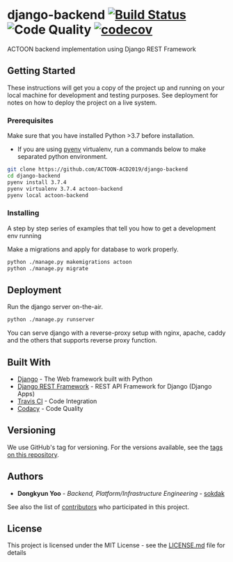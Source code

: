 # django-backend [![Build Status](https://travis-ci.com/ACTOON-ACD2019/backend_django.svg?branch=master)](https://travis-ci.com/ACTOON-ACD2019/backend_django.svg?branch=master) ![Code Quality](https://api.codacy.com/project/badge/Grade/142bd1ee8c7a4ea08a83696bb1c8d692?isInternal=true) [![codecov](https://codecov.io/gh/ACTOON-ACD2019/backend_django/branch/master/graph/badge.svg)](https://codecov.io/gh/ACTOON-ACD2019/backend_django)

ACTOON backend implementation using Django REST Framework

## Getting Started

These instructions will get you a copy of the project up and running on your local machine for development and testing purposes. See deployment for notes on how to deploy the project on a live system.

### Prerequisites

Make sure that you have installed Python >3.7 before installation.

-   If you are using [pyenv](https://github.com/pyenv/pyenv) virtualenv, run a commands below to make separated python environment.
``` bash
git clone https://github.com/ACTOON-ACD2019/django-backend
cd django-backend
pyenv install 3.7.4
pyenv virtualenv 3.7.4 actoon-backend
pyenv local actoon-backend
```

### Installing

A step by step series of examples that tell you how to get a development env running

Make a migrations and apply for database to work properly.

``` bash
python ./manage.py makemigrations actoon
python ./manage.py migrate
```

## Deployment

Run the django server on-the-air.

``` bash
python ./manage.py runserver
```

You can serve django with a reverse-proxy setup with nginx, apache, caddy and the others that supports reverse proxy function.

## Built With

-   [Django](https://www.djangoproject.com/) - The Web framework built with Python
-   [Django REST Framework](https://www.django-rest-framework.org/) - REST API Framework for Django (Django Apps)
-   [Travis CI](https://travisci.com/) - Code Integration
-   [Codacy](https://codacy.com) - Code Quality

## Versioning

We use GitHub's tag for versioning. For the versions available, see the [tags on this repository](https://github.com/ACTOON-ACD2019/backend_django/tags). 

## Authors

-   **Dongkyun Yoo** - *Backend, Platform/Infrastructure Engineering* - [sokdak](https://github.com/k3nuku)

See also the list of [contributors](https://github.com/ACTOON-ACD2019/backend_django/contributors) who participated in this project.

## License

This project is licensed under the MIT License - see the [LICENSE.md](LICENSE.md) file for details
